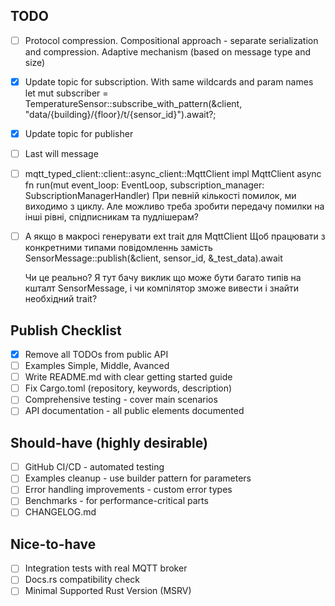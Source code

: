 ## TODO

- [ ] Protocol compression. Compositional approach - separate serialization and compression. Adaptive mechanism (based on message type and size)
- [x] Update topic for subscription. With same wildcards and param names
let mut subscriber = TemperatureSensor::subscribe_with_pattern(&client, "data/{building}/{floor}/t/{sensor_id}").await?;
- [x] Update topic for publisher
- [ ] Last will message
- [ ] mqtt_typed_client::client::async_client::MqttClient
    impl<F> MqttClient<F>
    async fn run(mut event_loop: EventLoop, subscription_manager: SubscriptionManagerHandler<Bytes>)
    При певній кількості помилок, ми виходимо з циклу. Але можливо треба зробити передачу помилки на інші рівні, спідписникам та пудлішерам?
- [ ] А якщо в макросі генерувати ext trait для MqttClient
    Щоб працювати з конкретними типами повідомленнь замість 
    SensorMessage::publish(&client, sensor_id, &_test_data).await

    Чи це реально? Я тут бачу виклик що може бути багато типів на кшталт SensorMessage, і чи компілятор зможе вивести і знайти необхідний trait?




## Publish Checklist

- [x] Remove all TODOs from public API
- [ ] Examples Simple, Middle, Avanced
- [ ] Write README.md with clear getting started guide
- [ ] Fix Cargo.toml (repository, keywords, description)
- [ ] Comprehensive testing - cover main scenarios
- [ ] API documentation - all public elements documented

## Should-have (highly desirable)

- [ ] GitHub CI/CD - automated testing
- [ ] Examples cleanup - use builder pattern for parameters
- [ ] Error handling improvements - custom error types
- [ ] Benchmarks - for performance-critical parts
- [ ] CHANGELOG.md

## Nice-to-have

- [ ] Integration tests with real MQTT broker
- [ ] Docs.rs compatibility check
- [ ] Minimal Supported Rust Version (MSRV)